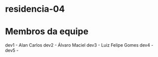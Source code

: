 # residencia-04

# Membros da equipe
dev1 - Alan Carlos
dev2 - Álvaro Maciel
dev3 - Luiz Felipe Gomes
dev4 -
dev5 - 
